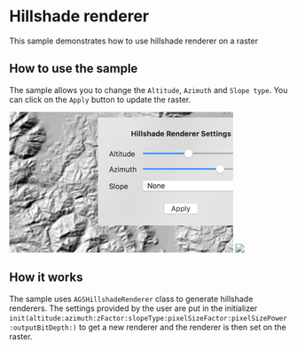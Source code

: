# Hillshade renderer

This sample demonstrates how to use hillshade renderer on a raster

## How to use the sample

The sample allows you to change the `Altitude`, `Azimuth` and `Slope type`. You can click on the `Apply` button to update the raster.

![](image1.png)
![](image2.png)

## How it works

The sample uses `AGSHillshadeRenderer` class to generate hillshade renderers. The settings provided by the user are put in the initializer `init(altitude:azimuth:zFactor:slopeType:pixelSizeFactor:pixelSizePower:outputBitDepth:)` to get a new renderer and the renderer is then set on the raster. 





